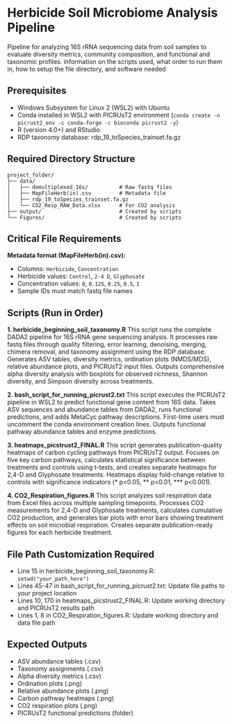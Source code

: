 # Herbicide Soil Microbiome Analysis Pipeline
Pipeline for analyzing 16S rRNA sequencing data from soil samples to evaluate diversity metrics, community composition, and functional and taxonomic profiles.
information on the scripts used, what order to run them in, how to setup the file directory, and software needed

## Prerequisites
- Windows Subsystem for Linux 2 (WSL2) with Ubuntu
- Conda installed in WSL2 with PICRUsT2 environment (`conda create -n picrust2_env -c conda-forge -c bioconda picrust2 -y`)
- R (version 4.0+) and RStudio
- RDP taxonomy database: rdp_19_toSpecies_trainset.fa.gz

## Required Directory Structure
```
project_folder/
├── data/
│   ├── demultiplexed_16s/          # Raw fastq files
│   ├── MapFileHerb(in).csv         # Metadata file
│   ├── rdp_19_toSpecies_trainset.fa.gz
│   └── CO2_Resp_RAW_Data.xlsx      # For CO2 analysis
├── output/                         # Created by scripts
└── Figures/                        # Created by scripts
```

## Critical File Requirements
**Metadata format (MapFileHerb(in).csv):**
- Columns: `Herbicide`, `Concentration`
- Herbicide values: `Control`, `2-4 D`, `Glyphosate`
- Concentration values: `0`, `0.125`, `0.25`, `0.5`, `1`
- Sample IDs must match fastq file names

## Scripts (Run in Order)

**1. herbicide_beginning_soil_taxonomy.R**
This script runs the complete DADA2 pipeline for 16S rRNA gene sequencing analysis. It processes raw fastq files through quality filtering, error learning, denoising, merging, chimera removal, and taxonomy assignment using the RDP database. Generates ASV tables, diversity metrics, ordination plots (NMDS/MDS), relative abundance plots, and PICRUsT2 input files. Outputs comprehensive alpha diversity analysis with boxplots for observed richness, Shannon diversity, and Simpson diversity across treatments.

**2. bash_script_for_running_picrust2.txt**
This script executes the PICRUsT2 pipeline in WSL2 to predict functional gene content from 16S data. Takes ASV sequences and abundance tables from DADA2, runs functional predictions, and adds MetaCyc pathway descriptions. First-time users must uncomment the conda environment creation lines. Outputs functional pathway abundance tables and enzyme predictions.

**3. heatmaps_picstrust2_FINAL.R**
This script generates publication-quality heatmaps of carbon cycling pathways from PICRUsT2 output. Focuses on five key carbon pathways, calculates statistical significance between treatments and controls using t-tests, and creates separate heatmaps for 2,4-D and Glyphosate treatments. Heatmaps display fold-change relative to controls with significance indicators (* p<0.05, ** p<0.01, *** p<0.001).

**4. CO2_Respiration_figures.R**
This script analyzes soil respiration data from Excel files across multiple sampling timepoints. Processes CO2 measurements for 2,4-D and Glyphosate treatments, calculates cumulative CO2 production, and generates bar plots with error bars showing treatment effects on soil microbial respiration. Creates separate publication-ready figures for each herbicide treatment.

## File Path Customization Required
- Line 15 in herbicide_beginning_soil_taxonomy.R: `setwd("your_path_here")`
- Lines 45-47 in bash_script_for_running_picrust2.txt: Update file paths to your project location
- Lines 10, 170 in heatmaps_picstrust2_FINAL.R: Update working directory and PICRUsT2 results path
- Lines 1, 8 in CO2_Respiration_figures.R: Update working directory and data file path

## Expected Outputs
- ASV abundance tables (.csv)
- Taxonomy assignments (.csv)
- Alpha diversity metrics (.csv)
- Ordination plots (.png)
- Relative abundance plots (.png)
- Carbon pathway heatmaps (.png)
- CO2 respiration plots (.png)
- PICRUsT2 functional predictions (folder)

